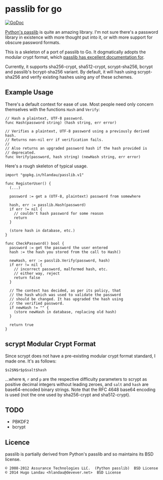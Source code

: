 passlib for go
==============

[![GoDoc](https://godoc.org/gopkg.in/hlandau/passlib.v1?status.svg)](https://godoc.org/gopkg.in/hlandau/passlib.v1)

[Python's passlib](https://pythonhosted.org/passlib/) is quite an amazing
library. I'm not sure there's a password library in existence with more thought
put into it, or with more support for obscure password formats.

This is a skeleton of a port of passlib to Go. It dogmatically adopts the
modular crypt format, which [passlib has excellent documentation for](https://pythonhosted.org/passlib/modular_crypt_format.html#modular-crypt-format).

Currently, it supports sha256-crypt, sha512-crypt, scrypt-sha256, bcrypt and
passlib's bcrypt-sha256 variant. By default, it will hash using scrypt-sha256
and verify existing hashes using any of these schemes.

Example Usage
-------------
There's a default context for ease of use. Most people need only concern
themselves with the functions `Hash` and `Verify`:

    // Hash a plaintext, UTF-8 password.
    func Hash(password string) (hash string, err error)

    // Verifies a plaintext, UTF-8 password using a previously derived hash.
    // Returns non-nil err if verification fails.
    //
    // Also returns an upgraded password hash if the hash provided is
    // deprecated.
    func Verify(password, hash string) (newHash string, err error)

Here's a rough skeleton of typical usage.

    import "gopkg.in/hlandau/passlib.v1"

    func RegisterUser() {
      (...)

      password := get a (UTF-8, plaintext) password from somewhere

      hash, err := passlib.Hash(password)
      if err != nil {
        // couldn't hash password for some reason
        return
      }

      (store hash in database, etc.)
    }

    func CheckPassword() bool {
      password := get the password the user entered
      hash := the hash you stored from the call to Hash()

      newHash, err := passlib.Verify(password, hash)
      if err != nil {
        // incorrect password, malformed hash, etc.
        // either way, reject
        return false
      }

      // The context has decided, as per its policy, that
      // the hash which was used to validate the password
      // should be changed. It has upgraded the hash using
      // the verified password.
      if newHash != "" {
        (store newHash in database, replacing old hash)
      }

      return true
    }

scrypt Modular Crypt Format
---------------------------
Since scrypt does not have a pre-existing modular crypt format standard, I made one. It's as follows:

    $s2$N$r$p$salt$hash

...where `N`, `r` and `p` are the respective difficulty parameters to scrypt as positive decimal integers without leading zeroes, and `salt` and `hash` are base64-encoded binary strings. Note that the RFC 4648 base64 encoding is used (not the one used by sha256-crypt and sha512-crypt).

TODO
----

  - PBKDF2
  - bcrypt

Licence
-------
passlib is partially derived from Python's passlib and so maintains its BSD license.

    © 2008-2012 Assurance Technologies LLC.  (Python passlib)  BSD License
    © 2014 Hugo Landau <hlandau@devever.net>  BSD License

